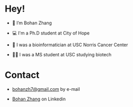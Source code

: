 # Hey!

-  👋 I’m Bohan Zhang

-  💻 I'm a Ph.D student at City of Hope

-  🏥 I was a bioinformatician at USC Norris Cancer Center

-  👨‍🎓 I was a MS student at USC studying biotech

# Contact

- bohanzh7@gmail.com by e-mail

- [Bohan Zhang](https://www.linkedin.com/in/bohan-zhang-a99137217/) on Linkedin 
